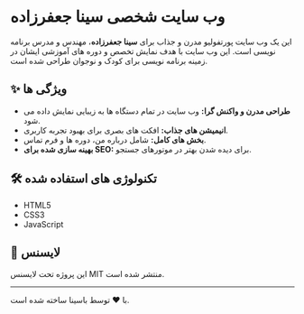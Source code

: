 # وب سایت شخصی سینا جعفرزاده

این یک وب سایت پورتفولیو مدرن و جذاب برای **سینا جعفرزاده**، مهندس و مدرس برنامه نویسی است. این وب سایت با هدف نمایش تخصص و دوره های آموزشی ایشان در زمینه برنامه نویسی برای کودک و نوجوان طراحی شده است.

## ✨ ویژگی ها

- **طراحی مدرن و واکنش گرا:** وب سایت در تمام دستگاه ها به زیبایی نمایش داده می شود.
- **انیمیشن های جذاب:** افکت های بصری برای بهبود تجربه کاربری.
- **بخش های کامل:** شامل درباره من، دوره ها و فرم تماس.
- **بهینه سازی شده برای SEO:** برای دیده شدن بهتر در موتورهای جستجو.

##
## 🛠️ تکنولوژی های استفاده شده

- HTML5
- CSS3
- JavaScript

## 📄 لایسنس

این پروژه تحت لایسنس MIT منتشر شده است.

---

با ❤️ توسط باسینا ساخته شده است.
